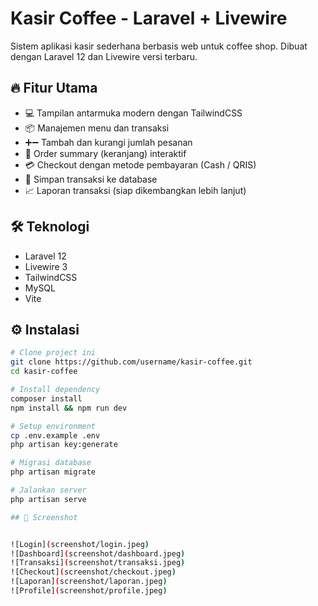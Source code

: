 # Kasir Coffee - Laravel + Livewire

Sistem aplikasi kasir sederhana berbasis web untuk coffee shop. Dibuat dengan Laravel 12 dan Livewire versi terbaru.

## 🔥 Fitur Utama

- 💻 Tampilan antarmuka modern dengan TailwindCSS
- 📦 Manajemen menu dan transaksi
- ➕➖ Tambah dan kurangi jumlah pesanan
- 🛒 Order summary (keranjang) interaktif
- 💳 Checkout dengan metode pembayaran (Cash / QRIS)
- 🧾 Simpan transaksi ke database
- 📈 Laporan transaksi (siap dikembangkan lebih lanjut)

## 🛠️ Teknologi

- Laravel 12
- Livewire 3
- TailwindCSS
- MySQL
- Vite

## ⚙️ Instalasi

```bash
# Clone project ini
git clone https://github.com/username/kasir-coffee.git
cd kasir-coffee

# Install dependency
composer install
npm install && npm run dev

# Setup environment
cp .env.example .env
php artisan key:generate

# Migrasi database
php artisan migrate

# Jalankan server
php artisan serve

## 📸 Screenshot


![Login](screenshot/login.jpeg)
![Dashboard](screenshot/dashboard.jpeg)
![Transaksi](screenshot/transaksi.jpeg)
![Checkout](screenshot/checkout.jpeg)
![Laporan](screenshot/laporan.jpeg)
![Profile](screenshot/profile.jpeg)